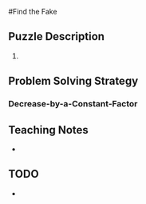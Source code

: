 #Find the Fake

## Puzzle Description
1.

## Problem Solving Strategy
### Decrease-by-a-Constant-Factor

## Teaching Notes
-

## TODO
-
